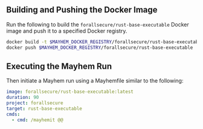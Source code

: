 ## Building and Pushing the Docker Image

Run the following to build the `forallsecure/rust-base-executable` Docker image and push it to a specified Docker registry.

```sh
docker build -t $MAYHEM_DOCKER_REGISTRY/forallsecure/rust-base-executable .
docker push $MAYHEM_DOCKER_REGISTRY/forallsecure/rust-base-executable
```

## Executing the Mayhem Run

Then initiate a Mayhem run using a Mayhemfile similar to the following:

```yaml
image: forallsecure/rust-base-executable:latest
duration: 90
project: forallsecure
target: rust-base-executable
cmds:
  - cmd: /mayhemit @@
```
